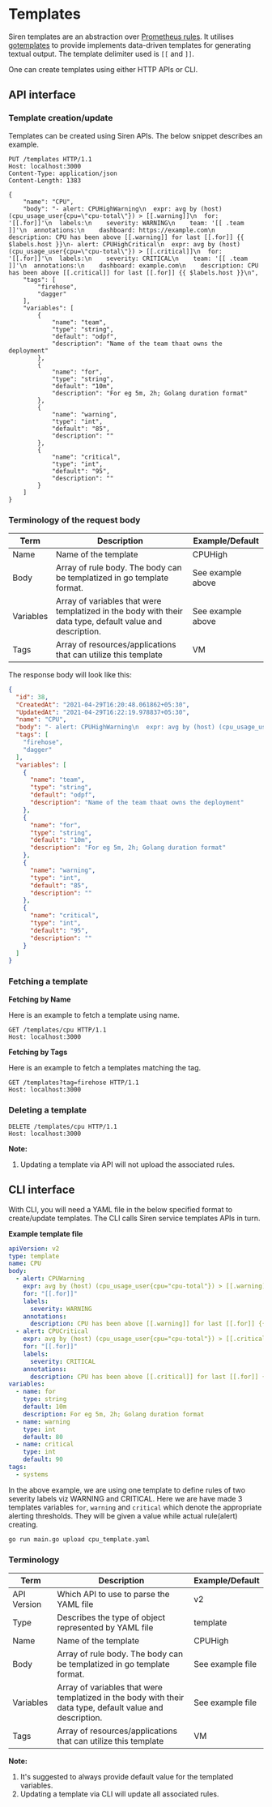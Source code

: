 # Templates

Siren templates are an abstraction
over [Prometheus rules](https://prometheus.io/docs/prometheus/latest/configuration/alerting_rules/). It
utilises [gotemplates](https://golang.org/pkg/text/template/) to provide implements data-driven templates for generating
textual output. The template delimiter used is `[[` and `]]`.

One can create templates using either HTTP APIs or CLI.

## API interface

### Template creation/update

Templates can be created using Siren APIs. The below snippet describes an example.

```text
PUT /templates HTTP/1.1
Host: localhost:3000
Content-Type: application/json
Content-Length: 1383

{
    "name": "CPU",
    "body": "- alert: CPUHighWarning\n  expr: avg by (host) (cpu_usage_user{cpu=\"cpu-total\"}) > [[.warning]]\n  for: '[[.for]]'\n  labels:\n    severity: WARNING\n    team: '[[ .team ]]'\n  annotations:\n    dashboard: https://example.com\n    description: CPU has been above [[.warning]] for last [[.for]] {{ $labels.host }}\n- alert: CPUHighCritical\n  expr: avg by (host) (cpu_usage_user{cpu=\"cpu-total\"}) > [[.critical]]\n  for: '[[.for]]'\n  labels:\n    severity: CRITICAL\n    team: '[[ .team ]]'\n  annotations:\n    dashboard: example.com\n    description: CPU has been above [[.critical]] for last [[.for]] {{ $labels.host }}\n",
    "tags": [
        "firehose",
        "dagger"
    ],
    "variables": [
        {
            "name": "team",
            "type": "string",
            "default": "odpf",
            "description": "Name of the team thaat owns the deployment"
        },
        {
            "name": "for",
            "type": "string",
            "default": "10m",
            "description": "For eg 5m, 2h; Golang duration format"
        },
        {
            "name": "warning",
            "type": "int",
            "default": "85",
            "description": ""
        },
        {
            "name": "critical",
            "type": "int",
            "default": "95",
            "description": ""
        }
    ]
}

```

### Terminology of the request body

| Term        | Description                                                                                                | Example/Default  |
|-------------|------------------------------------------------------------------------------------------------------------|------------------|
| Name        | Name of the template                                                                                       | CPUHigh          |
| Body        | Array of rule body. The body can be templatized in go template format.                                     | See example above |
| Variables   | Array of variables that were templatized in the body with their data type, default value and description.  | See example above |
| Tags        | Array of resources/applications that can utilize this template                                             | VM               |

The response body will look like this:

```json
{
  "id": 38,
  "CreatedAt": "2021-04-29T16:20:48.061862+05:30",
  "UpdatedAt": "2021-04-29T16:22:19.978837+05:30",
  "name": "CPU",
  "body": "- alert: CPUHighWarning\n  expr: avg by (host) (cpu_usage_user{cpu=\"cpu-total\"}) > [[.warning]]\n  for: '[[.for]]'\n  labels:\n    severity: WARNING\n    team: '[[ .team ]]'\n  annotations:\n    dashboard: https://example.com\n    description: CPU has been above [[.warning]] for last [[.for]] {{ $labels.host }}\n- alert: CPUHighCritical\n  expr: avg by (host) (cpu_usage_user{cpu=\"cpu-total\"}) > [[.critical]]\n  for: '[[.for]]'\n  labels:\n    severity: CRITICAL\n    team: '[[ .team ]]'\n  annotations:\n    dashboard: example.com\n    description: CPU has been above [[.critical]] for last [[.for]] {{ $labels.host }}\n",
  "tags": [
    "firehose",
    "dagger"
  ],
  "variables": [
    {
      "name": "team",
      "type": "string",
      "default": "odpf",
      "description": "Name of the team thaat owns the deployment"
    },
    {
      "name": "for",
      "type": "string",
      "default": "10m",
      "description": "For eg 5m, 2h; Golang duration format"
    },
    {
      "name": "warning",
      "type": "int",
      "default": "85",
      "description": ""
    },
    {
      "name": "critical",
      "type": "int",
      "default": "95",
      "description": ""
    }
  ]
}
```

### Fetching a template

**Fetching by Name**

Here is an example to fetch a template using name.

```text
GET /templates/cpu HTTP/1.1
Host: localhost:3000
```

**Fetching by Tags**

Here is an example to fetch a templates matching the tag.

```text
GET /templates?tag=firehose HTTP/1.1
Host: localhost:3000
```

### Deleting a template

```text
DELETE /templates/cpu HTTP/1.1
Host: localhost:3000
```

**Note:**

1. Updating a template via API will not upload the associated rules.

## CLI interface

With CLI, you will need a YAML file in the below specified format to create/update templates. The CLI calls Siren
service templates APIs in turn.

**Example template file**

```yaml
apiVersion: v2
type: template
name: CPU
body:
  - alert: CPUWarning
    expr: avg by (host) (cpu_usage_user{cpu="cpu-total"}) > [[.warning]]
    for: "[[.for]]"
    labels:
      severity: WARNING
    annotations:
      description: CPU has been above [[.warning]] for last [[.for]] {{ $labels.host }}
  - alert: CPUCritical
    expr: avg by (host) (cpu_usage_user{cpu="cpu-total"}) > [[.critical]]
    for: "[[.for]]"
    labels:
      severity: CRITICAL
    annotations:
      description: CPU has been above [[.critical]] for last [[.for]] {{ $labels.host }}
variables:
  - name: for
    type: string
    default: 10m
    description: For eg 5m, 2h; Golang duration format
  - name: warning
    type: int
    default: 80
  - name: critical
    type: int
    default: 90
tags:
  - systems
```

In the above example, we are using one template to define rules of two severity labels viz WARNING and CRITICAL. Here we
are have made 3 templates variables `for`, `warning` and `critical` which denote the appropriate alerting thresholds.
They will be given a value while actual rule(alert) creating.

```shell
go run main.go upload cpu_template.yaml
```

### Terminology

| Term        | Description                                                                                                | Example/Default  |
|-------------|------------------------------------------------------------------------------------------------------------|------------------|
| API Version | Which API to use to parse the YAML file                                                                    | v2               |
| Type        | Describes the type of object represented by YAML file                                                      | template         |
| Name        | Name of the template                                                                                       | CPUHigh          |
| Body        | Array of rule body. The body can be templatized in go template format.                                     | See example file |
| Variables   | Array of variables that were templatized in the body with their data type, default value and description.  | See example file |
| Tags        | Array of resources/applications that can utilize this template                                             | VM               |

**Note:**

1. It's suggested to always provide default value for the templated variables.
2. Updating a template via CLI will update all associated rules. 
